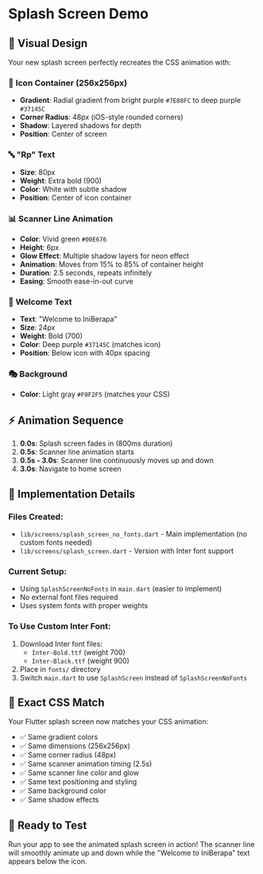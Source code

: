 # Splash Screen Demo

## 🎨 Visual Design

Your new splash screen perfectly recreates the CSS animation with:

### 📱 **Icon Container (256x256px)**
- **Gradient**: Radial gradient from bright purple `#7E08FC` to deep purple `#37145C`
- **Corner Radius**: 48px (iOS-style rounded corners)
- **Shadow**: Layered shadows for depth
- **Position**: Center of screen

### 🔤 **"Rp" Text**
- **Size**: 80px
- **Weight**: Extra bold (900)
- **Color**: White with subtle shadow
- **Position**: Center of icon container

### 📊 **Scanner Line Animation**
- **Color**: Vivid green `#00E676` 
- **Height**: 6px
- **Glow Effect**: Multiple shadow layers for neon effect
- **Animation**: Moves from 15% to 85% of container height
- **Duration**: 2.5 seconds, repeats infinitely
- **Easing**: Smooth ease-in-out curve

### 👋 **Welcome Text**
- **Text**: "Welcome to IniBerapa"
- **Size**: 24px
- **Weight**: Bold (700)
- **Color**: Deep purple `#37145C` (matches icon)
- **Position**: Below icon with 40px spacing

### 🎭 **Background**
- **Color**: Light gray `#F0F2F5` (matches your CSS)

## ⚡ **Animation Sequence**

1. **0.0s**: Splash screen fades in (800ms duration)
2. **0.5s**: Scanner line animation starts
3. **0.5s - 3.0s**: Scanner line continuously moves up and down
4. **3.0s**: Navigate to home screen

## 🔧 **Implementation Details**

### Files Created:
- `lib/screens/splash_screen_no_fonts.dart` - Main implementation (no custom fonts needed)
- `lib/screens/splash_screen.dart` - Version with Inter font support

### Current Setup:
- Using `SplashScreenNoFonts` in `main.dart` (easier to implement)
- No external font files required
- Uses system fonts with proper weights

### To Use Custom Inter Font:
1. Download Inter font files:
   - `Inter-Bold.ttf` (weight 700)
   - `Inter-Black.ttf` (weight 900)
2. Place in `fonts/` directory
3. Switch `main.dart` to use `SplashScreen` instead of `SplashScreenNoFonts`

## 🎯 **Exact CSS Match**

Your Flutter splash screen now matches your CSS animation:
- ✅ Same gradient colors
- ✅ Same dimensions (256x256px)
- ✅ Same corner radius (48px)
- ✅ Same scanner animation timing (2.5s)
- ✅ Same scanner line color and glow
- ✅ Same text positioning and styling
- ✅ Same background color
- ✅ Same shadow effects

## 🚀 **Ready to Test**

Run your app to see the animated splash screen in action! The scanner line will smoothly animate up and down while the "Welcome to IniBerapa" text appears below the icon.
